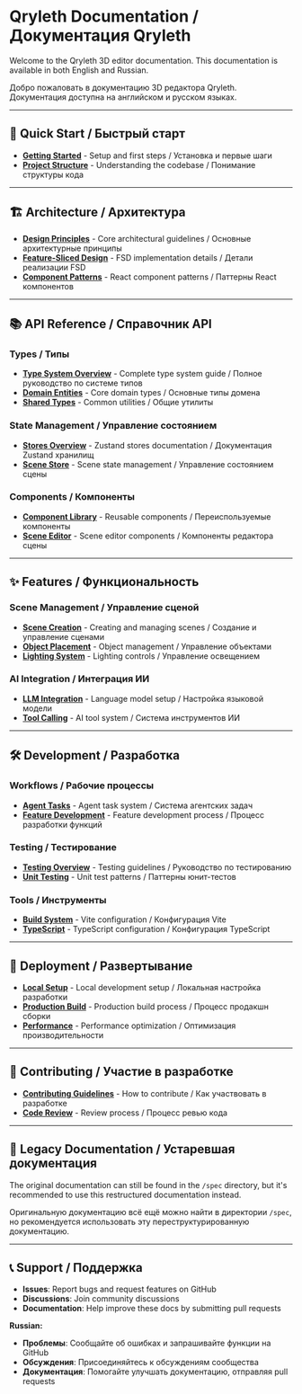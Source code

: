 # Qryleth Documentation / Документация Qryleth

Welcome to the Qryleth 3D editor documentation. This documentation is available in both English and Russian.

Добро пожаловать в документацию 3D редактора Qryleth. Документация доступна на английском и русском языках.

---

## 🚀 Quick Start / Быстрый старт

- **[Getting Started](getting-started/README.md)** - Setup and first steps / Установка и первые шаги
- **[Project Structure](getting-started/project-structure.md)** - Understanding the codebase / Понимание структуры кода

---

## 🏗️ Architecture / Архитектура

- **[Design Principles](architecture/design-principles.md)** - Core architectural guidelines / Основные архитектурные принципы
- **[Feature-Sliced Design](architecture/feature-sliced-design.md)** - FSD implementation details / Детали реализации FSD
- **[Component Patterns](architecture/patterns/component-patterns.md)** - React component patterns / Паттерны React компонентов

---

## 📚 API Reference / Справочник API

### Types / Типы
- **[Type System Overview](api/types/README.md)** - Complete type system guide / Полное руководство по системе типов
- **[Domain Entities](api/types/entities.md)** - Core domain types / Основные типы домена
- **[Shared Types](api/types/shared-types.md)** - Common utilities / Общие утилиты

### State Management / Управление состоянием
- **[Stores Overview](api/stores/README.md)** - Zustand stores documentation / Документация Zustand хранилищ
- **[Scene Store](api/stores/scene-store.md)** - Scene state management / Управление состоянием сцены

### Components / Компоненты
- **[Component Library](api/components/README.md)** - Reusable components / Переиспользуемые компоненты
- **[Scene Editor](api/components/scene-editor.md)** - Scene editor components / Компоненты редактора сцены

---

## ✨ Features / Функциональность

### Scene Management / Управление сценой
- **[Scene Creation](features/scene-management/scene-creation.md)** - Creating and managing scenes / Создание и управление сценами
- **[Object Placement](features/scene-management/object-placement.md)** - Object management / Управление объектами
- **[Lighting System](features/scene-management/lighting-system.md)** - Lighting controls / Управление освещением

### AI Integration / Интеграция ИИ
- **[LLM Integration](features/ai-integration/llm-integration.md)** - Language model setup / Настройка языковой модели
- **[Tool Calling](features/ai-integration/tool-calling.md)** - AI tool system / Система инструментов ИИ

---

## 🛠️ Development / Разработка

### Workflows / Рабочие процессы
- **[Agent Tasks](development/workflows/agent-tasks.md)** - Agent task system / Система агентских задач
- **[Feature Development](development/workflows/feature-development.md)** - Feature development process / Процесс разработки функций

### Testing / Тестирование
- **[Testing Overview](development/testing/README.md)** - Testing guidelines / Руководство по тестированию
- **[Unit Testing](development/testing/unit-testing.md)** - Unit test patterns / Паттерны юнит-тестов

### Tools / Инструменты
- **[Build System](development/tools/build-system.md)** - Vite configuration / Конфигурация Vite
- **[TypeScript](development/tools/typescript.md)** - TypeScript configuration / Конфигурация TypeScript

---

## 🚢 Deployment / Развертывание

- **[Local Setup](deployment/local-setup.md)** - Local development setup / Локальная настройка разработки
- **[Production Build](deployment/production-build.md)** - Production build process / Процесс продакшн сборки
- **[Performance](deployment/performance.md)** - Performance optimization / Оптимизация производительности

---

## 📝 Contributing / Участие в разработке

- **[Contributing Guidelines](development/contributing.md)** - How to contribute / Как участвовать в разработке
- **[Code Review](development/workflows/code-review.md)** - Review process / Процесс ревью кода

---

## 🔗 Legacy Documentation / Устаревшая документация

The original documentation can still be found in the `/spec` directory, but it's recommended to use this restructured documentation instead.

Оригинальную документацию всё ещё можно найти в директории `/spec`, но рекомендуется использовать эту переструктурированную документацию.

---

## 📞 Support / Поддержка

- **Issues**: Report bugs and request features on GitHub
- **Discussions**: Join community discussions
- **Documentation**: Help improve these docs by submitting pull requests

**Russian:**
- **Проблемы**: Сообщайте об ошибках и запрашивайте функции на GitHub  
- **Обсуждения**: Присоединяйтесь к обсуждениям сообщества
- **Документация**: Помогайте улучшать документацию, отправляя pull requests
